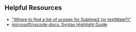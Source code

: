
## Helpful Resources

* ["Where to find a list of scopes for Sublime2 (or textMate?)"](https://stackoverflow.com/questions/10834765/where-to-find-a-list-of-scopes-for-sublime2-or-textmate#21914803)
* [microsoft/vscode-docs: Syntax Highlight Guide](https://github.com/microsoft/vscode-docs/blob/main/api/language-extensions/syntax-highlight-guide.md)